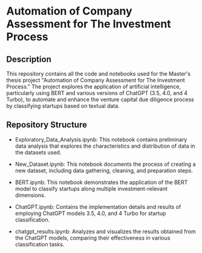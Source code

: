 # Automation of Company Assessment for The Investment Process
## Description
This repository contains all the code and notebooks used for the Master's thesis project "Automation of Company Assessment for The Investment Process." The project explores the application of artificial intelligence, particularly using BERT and various versions of ChatGPT (3.5, 4.0, and 4 Turbo), to automate and enhance the venture capital due diligence process by classifying startups based on textual data.

## Repository Structure
- Exploratory_Data_Analysis.ipynb: This notebook contains preliminary data analysis that explores the characteristics and distribution of data in the datasets used.

- New_Dataset.ipynb: This notebook documents the process of creating a new dataset, including data gathering, cleaning, and preparation steps.

- BERT.ipynb: This notebook demonstrates the application of the BERT model to classify startups along multiple investment-relevant dimensions.

- ChatGPT.ipynb: Contains the implementation details and results of employing ChatGPT models 3.5, 4.0, and 4 Turbo for startup classification.

- chatgpt_results.ipynb: Analyzes and visualizes the results obtained from the ChatGPT models, comparing their effectiveness in various classification tasks.
